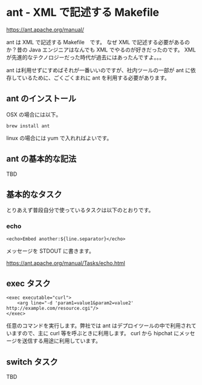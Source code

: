# ant - XML で記述する Makefile

https://ant.apache.org/manual/

ant は XML で記述する Makefile　です。
なぜ XML で記述する必要があるのか？昔の Java エンジニアはなんでも XML でやるのが好きだったのです。
XML が先進的なテクノロジーだった時代が過去にはあったんですよ。。。

ant は利用せずにすめばそれが一番いいのですが、社内ツールの一部が ant に依存しているために、ごくごくまれに ant を利用する必要があります。

## ant のインストール

OSX の場合には以下。

    brew install ant

linux の場合には yum で入れればよいです。

## ant の基本的な記法

TBD

## 基本的なタスク

とりあえず普段自分で使っているタスクは以下のとおりです。

### echo

    <echo>Embed another:${line.separator}</echo>

メッセージを STDOUT に書きます。

https://ant.apache.org/manual/Tasks/echo.html

## exec タスク

    <exec executable="curl">
        <arg line="-d 'param1=value1&param2=value2' http://example.com/resource.cgi"/>
    </exec>

任意のコマンドを実行します。弊社では ant はデプロイツールの中で利用されていますので、主に curl 等を呼ぶときに利用します。
curl から hipchat にメッセージを送信する用途に利用しています。

## switch タスク

TBD
